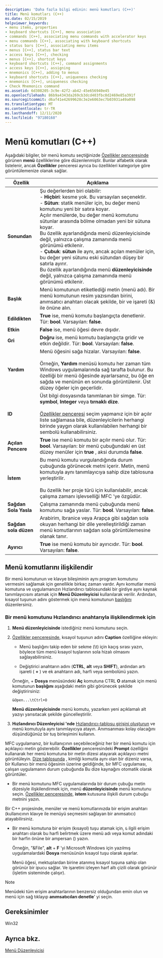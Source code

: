 ```yaml
---
description: 'Daha fazla bilgi edinin: menü komutları (C++)'
title: Menü komutları (C++)
ms.date: 02/15/2019
helpviewer_keywords:
- menu items, properties
- keyboard shortcuts [C++], menu association
- commands [C++], associating menu commands with accelerator keys
- menu commands [C++], associating with keyboard shortcuts
- status bars [C++], associating menu items
- menus [C++], status bar text
- access keys [C++], checking
- menus [C++], shortcut keys
- keyboard shortcuts [C++], command assignments
- access keys [C++], assigning
- mnemonics [C++], adding to menus
- keyboard shortcuts [C++], uniqueness checking
- mnemonics [C++], uniqueness checking
- Check Mnemonics command
ms.assetid: 6d308205-3c9e-42f2-ab42-45e656940e45
ms.openlocfilehash: 86b9a4343da269cb3dcd403fbc0d2469e85a391f
ms.sourcegitcommit: d6af41e42699628c3e2e6063ec7b03931a49a098
ms.translationtype: MT
ms.contentlocale: tr-TR
ms.lasthandoff: 12/11/2020
ms.locfileid: "97180168"
---
```

# <a name="menu-commands-c"></a>Menü komutları (C++)

Aşağıdaki bilgiler, bir menü komutu seçtiğinizde [Özellikler penceresinde](/visualstudio/ide/reference/properties-window) görünen **menü** özelliklerine göre düzenlenmiştir. Bunlar alfabetik olarak listelenir, ancak **Özellikler** penceresi ayrıca bu özellikleri kategoriye göre görüntülemenize olanak sağlar.

|Özellik|Açıklama|
|--------------|-----------------|
|**Sonundan**|Şu değerlerden biri olabilir:<br/>  - **Hiçbiri**: kesme yok. Bu varsayılan seçenektir.<br/>  - **Sütun**: statik menüler için, bu değer menü komutunu yeni bir satıra koyar.<br/>      Açılır menülerde, bu değer menü komutunu sütunlar arasında bölme olmadan yeni bir sütuna koyar.<br/>      Bu özellik ayarlandığında menü düzenleyicisinde değil, yalnızca çalışma zamanında menü görünümü etkilenir.<br />   - **Çubuk**: **sütun** ile aynı, ancak açılan menüler için, bu değer yeni sütunu eski sütundan düşey bir satırla ayırır.<br/>      Bu özellik ayarlandığında menü **düzenleyicisinde** değil, yalnızca çalışma zamanında menü görünümü etkilenir.|
|**Başlık**|Menü komutunun etiketlediği metin (menü adı). Bir menü komutunun resim yazısından birini, anımsatıcı anahtarı olacak şekilde, bir ve işareti (&) ile önüne alın.|
|**Edildikten**|**True** ise, menü komutu başlangıçta denetlenir. Tür: **bool**. Varsayılan: **false**.|
|**Etkin**|**False** ise, menü öğesi devre dışıdır.|
|**Gri**|**Doğru** ise, menü komutu başlangıçta gridir ve etkin değildir. Tür: **bool**. Varsayılan: **false**.|
|**Yardım**|Menü öğesini sağa hizalar. Varsayılan: **false**.<br/><br/>Örneğin, **Yardım** menüsü komutu her zaman tüm Windows uygulamalarında sağ tarafta bulunur. Bu özelliği bir menü öğesinde ayarlarsanız, bu öğe en sağda ve menünün en sonunda görüntülenir. Üst düzey öğeler için geçerlidir.|
|**ID**|Üst bilgi dosyasında tanımlanan bir simge. Tür: **symbol**, **Integer** veya **tırnaklı dize**.<br/><br/>[Özellikler penceresi](/visualstudio/ide/reference/properties-window) seçim yapmanız için bir açılır liste sağlamasa bile, düzenleyicilerin herhangi birinde yaygın olarak kullanılabilen herhangi bir sembolü kullanabilirsiniz.|
|**Açılan Pencere**|**True** ise menü komutu bir açılır menü olur. Tür: **bool**. Varsayılan: bir menü çubuğundaki en üst düzey menüler için **true** , aksi durumda **false**.|
|**İstem**|Bu menü komutu vurgulandığında durum çubuğunda görünecek metni içerir. Metin, menü komutuyla aynı tanımlayıcıya sahip dize tablosuna yerleştirilir.<br/><br/>Bu özellik her proje türü için kullanılabilir, ancak çalışma zamanı işlevselliği MFC 'ye özgüdür.|
|**Sağdan Sola Yasla**|Çalışma zamanında menü çubuğunda menü komutunu sağa yaslar. Tür: **bool**. Varsayılan: **false**.|
|**Sağdan sola düzen**|Arabirim, Ibranice veya Arapça gibi sağdan sola okuyan herhangi bir dile yerelleştirildiği zaman menü komutlarının sağdan sola görüntülemesine olanak tanır.|
|**Ayırıcı**|**True** ise menü komutu bir ayırıcıdır. Tür: **bool**. Varsayılan: **false**.|

## <a name="associate-menu-commands"></a>Menü komutlarını ilişkilendir

Bir menü komutunun ve klavye bileşiminin aynı program komutunu vermesini sağlamak için genellikle birkaç zaman vardır. Aynı komutlar menü komutuna ve uygulamanızın Hızlandırıcı tablosundaki bir girdiye aynı kaynak tanımlayıcısını atamak için **Menü Düzenleyicisi** kullanılarak verilir. Ardından, kısayol tuşunun adını göstermek için menü komutunun [başlığını](../windows/menu-command-properties.md) düzenlersiniz.

### <a name="to-associate-a-menu-command-with-an-accelerator-key"></a>Bir menü komutunu Hızlandırıcı anahtarıyla ilişkilendirmek için

1. **Menü düzenleyicisinde** istediğiniz menü komutunu seçin.

1. [Özellikler penceresinde](/visualstudio/ide/reference/properties-window), kısayol tuşunun adını **Caption** özelliğine ekleyin:

   - Menü başlığını takip eden bir sekme (\t) için kaçış sırası yazın, böylece tüm menü kısayol tuşlarının sola hizalı olmasını sağlayabilirsiniz.

   - Değiştirici anahtarın adını (**CTRL**, **alt** veya **SHIFT**), ardından artı işareti ( **+** ) ve ek anahtarın adı, harfi veya sembolünü yazın.

   Örneğin,  + **Dosya** menüsündeki **Aç** komutuna CTRL **O** atamak için menü komutunun **başlığını** aşağıdaki metin gibi görünecek şekilde değiştirirsiniz:

   ```
   &Open...\tCtrl+O
   ```

   **Menü düzenleyicisinde** menü komutu, yazarken yeni açıklamalı alt yazıyı yansıtacak şekilde güncelleştirilir.

1. **Hızlandırıcı Düzenleyicisi 'nde** [Hızlandırıcı-tablosu girişini oluşturun](./accelerator-editor.md) ve menü komutuyla aynı tanımlayıcıya atayın. Anımsanması kolay olacağını düşündüğünüz bir tuş birleşimini kullanın.

MFC uygulamanız, bir kullanıcının seçebileceğiniz her bir menü komutu için açıklayıcı metin gösterebilir. **Özellikler** penceresindeki **Prompt** özelliğini kullanarak her menü komutuna bir metin dizesi atayarak açıklayıcı metni görüntüleyin. [Dize tablosunda](../windows/string-editor.md) , kimliği komutla aynı olan bir dizeniz varsa, bir Kullanıcı bir menü öğesinin üzerine geldiğinde, bir MFC uygulaması, çalışan uygulamanın durum çubuğunda Bu dize kaynağını otomatik olarak görüntüler.

- Bir menü komutunu MFC uygulamalarında bir durum çubuğu metin dizesiyle ilişkilendirmek için, menü **düzenleyicisinde** menü komutunu seçin. [Özellikler penceresinde](/visualstudio/ide/reference/properties-window), **istem** kutusuna ilişkili durum çubuğu metnini yazın.

Bir C++ projesinde, menüler ve menü komutlarınızda bir erişim anahtarı (kullanıcının klavye ile menüyü seçmesini sağlayan bir anımsatıcı) atayabilirsiniz.

- Bir menü komutuna bir erişim (kısayol) tuşu atamak için, `&` ilgili erişim anahtarı olarak bu harfi belirtmek üzere menü adı veya komut adındaki bir harfin önüne bir ampersan () yazın.

   Örneğin, "&File", **alt** + **F** 'yi Microsoft Windows için yazılmış uygulamalardaki **Dosya** menüsünün kısayol tuşu olarak ayarlar.

   Menü öğesi, mektuplardan birine atanmış kısayol tuşuna sahip olan görünür bir ipucu sağlar. Ve işaretini izleyen harf altı çizili olarak görünür (işletim sisteminde çalışır).

> [!NOTE]
> Menüdeki tüm erişim anahtarlarının benzersiz olduğundan emin olun ve menü için sağ tıklayıp **anımsatıcıları denetle**' yi seçin.

## <a name="requirements"></a>Gereksinimler

Win32

## <a name="see-also"></a>Ayrıca bkz.

[Menü Düzenleyicisi](../windows/menu-editor.md)

<!--
[Strings (ATL/MFC)](../atl-mfc-shared/strings-atl-mfc.md)<br/>-->
